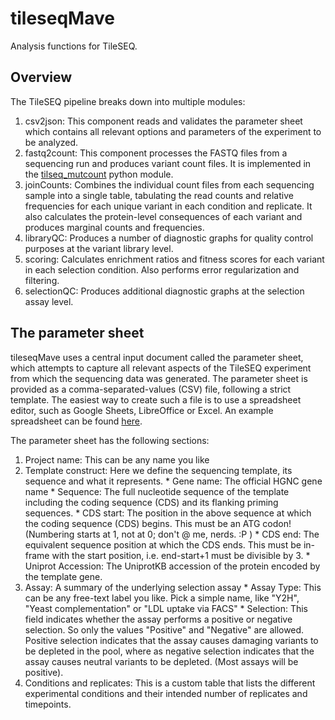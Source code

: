 # tileseqMave

Analysis functions for TileSEQ.

## Overview

The TileSEQ pipeline breaks down into multiple modules:

  1. csv2json: This component reads and validates the parameter sheet which contains all relevant options and parameters of the experiment to be analyzed.
  2. fastq2count: This component processes the FASTQ files from a sequencing run and produces variant count files. It is implemented in the [tilseq_mutcount](https://github.com/RyogaLi/tilseq_mutcount) python module.
  3. joinCounts: Combines the individual count files from each sequencing sample into a single table, tabulating the read counts and relative frequencies for each unique variant in each condition and replicate. It also calculates the protein-level consequences of each variant and produces marginal counts and frequencies.
  4. libraryQC: Produces a number of diagnostic graphs for quality control purposes at the variant library level.
  5. scoring: Calculates enrichment ratios and fitness scores for each variant in each selection condition. Also performs error regularization and filtering.
  6. selectionQC: Produces additional diagnostic graphs at the selection assay level.

## The parameter sheet

tileseqMave uses a central input document called the parameter sheet, which attempts to capture all relevant aspects of the TileSEQ experiment from which the sequencing data was generated. The parameter sheet is provided as a comma-separated-values (CSV) file, following a strict template. The easiest way to create such a file is to use a spreadsheet editor, such as Google Sheets, LibreOffice or Excel. An example spreadsheet can be found [here](https://docs.google.com/spreadsheets/d/1tIblmIFgOApPNzWN2KUwj8BKzBiJ1pOL7R4AOUGrqvE/edit?usp=sharing).

The parameter sheet has the following sections:

  1. Project name: This can be any name you like
  2. Template construct: Here we define the sequencing template, its sequence and what it represents.
    * Gene name: The official HGNC gene name
    * Sequence: The full nucleotide sequence of the template including the coding sequence (CDS) and its flanking priming sequences.
    * CDS start: The position in the above sequence at which the coding sequence (CDS) begins. This must be an ATG codon! (Numbering starts at 1, not at 0; don't @ me, nerds. :P )
    * CDS end: The equivalent sequence position at which the CDS ends. This must be in-frame with the start position, i.e. end-start+1 must be divisible by 3.
    * Uniprot Accession: The UniprotKB accession of the protein encoded by the template gene.
  3. Assay: A summary of the underlying selection assay
    * Assay Type: This can be any free-text label you like. Pick a simple name, like "Y2H", "Yeast complementation" or "LDL uptake via FACS"
    * Selection: This field indicates whether the assay performs a positive or negative selection. So only the values "Positive" and "Negative" are allowed. Positive selection indicates that the assay causes damaging variants to be depleted in the pool, where as negative selection indicates that the assay causes neutral variants to be depleted. (Most assays will be positive).
  4. Conditions and replicates: This is a custom table that lists the different experimental conditions and their intended number of replicates and timepoints.



